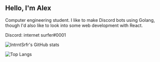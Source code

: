 ## Hello, I'm Alex

Computer engineering student. I like to make Discord bots using Golang, though I'd also like to look into some web development with React. 

Discord: internet surfer#0001


![IntrntSrfr's GitHub stats](https://github-readme-stats.vercel.app/api?username=intrntsrfr&count_private=true&show_icons=true&theme=radical)

![Top Langs](https://github-readme-stats.vercel.app/api/top-langs/?username=intrntsrfr&theme=radical)
